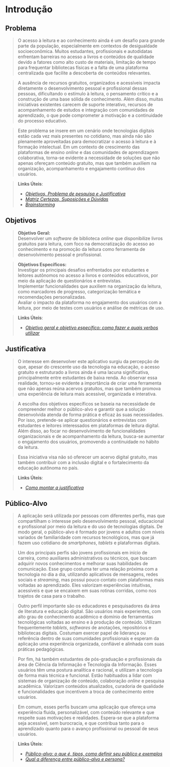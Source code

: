 # Introdução

## Problema

> O acesso à leitura e ao conhecimento ainda é um desafio para grande parte da população, especialmente em contextos de desigualdade socioeconômica. Muitos estudantes, profissionais e autodidatas enfrentam barreiras no acesso a livros e conteúdos de qualidade devido a fatores como alto custo de materiais, limitação de tempo para frequentar bibliotecas físicas e a falta de uma plataforma centralizada que facilite a descoberta de conteúdos relevantes.

> A ausência de recursos gratuitos, organizados e acessíveis impacta diretamente o desenvolvimento pessoal e profissional dessas pessoas, dificultando o estímulo à leitura, o pensamento crítico e a construção de uma base sólida de conhecimento. Além disso, muitas iniciativas existentes carecem de suporte interativo, recursos de acompanhamento de estudos e integração com comunidades de aprendizado, o que pode comprometer a motivação e a continuidade do processo educativo.

> Este problema se insere em um cenário onde tecnologias digitais estão cada vez mais presentes no cotidiano, mas ainda não são plenamente aproveitadas para democratizar o acesso à leitura e à formação intelectual. Em um contexto de crescimento das plataformas de ensino <em>online</em> e das comunidades de aprendizagem colaborativa, torna-se evidente a necessidade de soluções que não apenas ofereçam conteúdo gratuito, mas que também auxiliem na organização, acompanhamento e engajamento contínuo dos usuários.

> <strong>Links Úteis</strong>:  
> - <a href="https://medium.com/@versioparole/objetivos-problema-de-pesquisa-e-justificativa-c98c8233b9c3"><em>Objetivos, Problema de pesquisa e Justificativa</em></a>  
> - <a href="https://medium.com/educa%C3%A7%C3%A3o-fora-da-caixa/matriz-certezas-suposi%C3%A7%C3%B5es-e-d%C3%BAvidas-fa2263633655"><em>Matriz Certezas, Suposições e Dúvidas</em></a>  
> - <a href="https://www.euax.com.br/2018/09/brainstorming/"><em>Brainstorming</em></a>

## Objetivos

> <strong>Objetivo Geral:</strong>  
> Desenvolver um <em>software</em> de biblioteca <em>online</em> que disponibilize livros gratuitos para leitura, com foco na democratização do acesso ao conhecimento e na promoção da leitura como ferramenta de desenvolvimento pessoal e profissional.

> <strong>Objetivos Específicos:</strong>  
> Investigar os principais desafios enfrentados por estudantes e leitores autônomos no acesso a livros e conteúdos educativos, por meio da aplicação de questionários e entrevistas.  
> Implementar funcionalidades que auxiliem na organização da leitura, como marcadores de progresso, categorização temática e recomendações personalizadas.  
> Avaliar o impacto da plataforma no engajamento dos usuários com a leitura, por meio de testes com usuários e análise de métricas de uso.

> <strong>Links Úteis</strong>:  
> - <a href="https://blog.mettzer.com/diferenca-entre-objetivo-geral-e-objetivo-especifico/"><em>Objetivo geral e objetivo específico: como fazer e quais verbos utilizar</em></a>

## Justificativa

> O interesse em desenvolver este aplicativo surgiu da percepção de que, apesar do crescente uso da tecnologia na educação, o acesso gratuito e estruturado a livros ainda é uma lacuna significativa, principalmente entre estudantes de baixa renda. Ao observar essa realidade, tornou-se evidente a importância de criar uma ferramenta que não apenas reúna acervos gratuitos, mas que também promova uma experiência de leitura mais acessível, organizada e interativa.

> A escolha dos objetivos específicos se baseia na necessidade de compreender melhor o público-alvo e garantir que a solução desenvolvida atenda de forma prática e eficaz às suas necessidades. Por isso, pretende-se aplicar questionários e entrevistas com estudantes e leitores interessados em plataformas de leitura digital. Além disso, ao focar no desenvolvimento de funcionalidades organizacionais e de acompanhamento da leitura, busca-se aumentar o engajamento dos usuários, promovendo a continuidade no hábito da leitura.

> Essa iniciativa visa não só oferecer um acervo digital gratuito, mas também contribuir com a inclusão digital e o fortalecimento da educação autônoma no país.

> <strong>Links Úteis</strong>:  
> - <a href="https://guiadamonografia.com.br/como-montar-justificativa-do-tcc/"><em>Como montar a justificativa</em></a>

## Público-Alvo

> A aplicação será utilizada por pessoas com diferentes perfis, mas que compartilham o interesse pelo desenvolvimento pessoal, educacional e profissional por meio da leitura e do uso de tecnologias digitais. De modo geral, o público-alvo é formado por jovens e adultos com níveis variados de familiaridade com recursos tecnológicos, mas que já fazem uso cotidiano de <em>smartphones</em>, <em>tablets</em> e plataformas digitais.

> Um dos principais perfis são jovens profissionais em início de carreira, como auxiliares administrativos ou técnicos, que buscam adquirir novos conhecimentos e melhorar suas habilidades de comunicação. Esse grupo costuma ter uma relação próxima com a tecnologia no dia a dia, utilizando aplicativos de mensagens, redes sociais e <em>streaming</em>, mas possui pouco contato com plataformas mais voltadas ao aprendizado. Eles valorizam experiências intuitivas, acessíveis e que se encaixem em suas rotinas corridas, como nos trajetos de casa para o trabalho.

> Outro perfil importante são os educadores e pesquisadores da área de literatura e educação digital. São usuários mais experientes, com alto grau de conhecimento acadêmico e domínio de ferramentas tecnológicas voltadas ao ensino e à produção de conteúdo. Utilizam frequentemente <em>tablets</em>, <em>softwares</em> de anotações, repositórios e bibliotecas digitais. Costumam exercer papel de liderança ou referência dentro de suas comunidades profissionais e esperam da aplicação uma experiência organizada, confiável e alinhada com suas práticas pedagógicas.

> Por fim, há também estudantes de pós-graduação e profissionais da área de Ciência da Informação e Tecnologia da Informação. Esses usuários têm uma postura analítica e racional, e utilizam a tecnologia de forma mais técnica e funcional. Estão habituados a lidar com sistemas de organização de conteúdo, colaboração <em>online</em> e pesquisa acadêmica. Valorizam conteúdos atualizados, curadoria de qualidade e funcionalidades que incentivem a troca de conhecimento entre usuários.

> Em comum, esses perfis buscam uma aplicação que ofereça uma experiência fluida, personalizável, com conteúdo relevante e que respeite suas motivações e realidades. Espera-se que a plataforma seja acessível, sem burocracia, e que contribua tanto para o aprendizado quanto para o avanço profissional ou pessoal de seus usuários.

> <strong>Links Úteis</strong>:  
> - <a href="https://klickpages.com.br/blog/publico-alvo-o-que-e/"><em>Público-alvo: o que é, tipos, como definir seu público e exemplos</em></a>  
> - <a href="https://rockcontent.com/blog/diferenca-publico-alvo-e-persona/"><em>Qual a diferença entre público-alvo e persona?</em></a>
